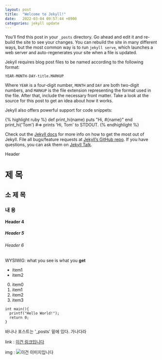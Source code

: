 ```yaml
---
layout: post
title:  "Welcome to Jekyll!"
date:   2022-03-04 09:57:44 +0900
categories: jekyll update
---
```

You’ll find this post in your `_posts` directory. Go ahead and edit it and re-build the site to see your changes. You can rebuild the site in many different ways, but the most common way is to run `jekyll serve`, which launches a web server and auto-regenerates your site when a file is updated.

Jekyll requires blog post files to be named according to the following format:

`YEAR-MONTH-DAY-title.MARKUP`

Where `YEAR` is a four-digit number, `MONTH` and `DAY` are both two-digit numbers, and `MARKUP` is the file extension representing the format used in the file. After that, include the necessary front matter. Take a look at the source for this post to get an idea about how it works.

Jekyll also offers powerful support for code snippets:

{% highlight ruby %}
def print_hi(name)
  puts "Hi, #{name}"
end
print_hi('Tom')
#=> prints 'Hi, Tom' to STDOUT.
{% endhighlight %}

Check out the [Jekyll docs][jekyll-docs] for more info on how to get the most out of Jekyll. File all bugs/feature requests at [Jekyll’s GitHub repo][jekyll-gh]. If you have questions, you can ask them on [Jekyll Talk][jekyll-talk].

[jekyll-docs]: https://jekyllrb.com/docs/home
[jekyll-gh]:   https://github.com/jekyll/jekyll
[jekyll-talk]: https://talk.jekyllrb.com/

Header

# 제 목
## 소 제 목
### 내 용
#### Header 4
##### Header 5
###### Header 6

WYSIWIG: what you see is what you **get**

* item1 
* item2

0. item0
1. item1
2. item2
3. item3

```
int main(){
  printf("Hello World!");
  return 0;
}
```   

바나나 포스트는 '_posts' 밑에 있다. 가나다라

link : [이건 링크입니다](https://www.naver.com)

img : ![이건 이미지입니다](https://w.namu.la/s/ad82490f925219c809bc9122a312ed9642a405442e777fbf26403afc1e0edd0c7eae47db5f5ebdabc1c198b5ff19d2383e5472eefb3048c0dd341d833b1d90486e7278cdbe36ce33d9301af51c8eebc71416a8886165be79872267db8482d41f141eb06d78bee7d84b0ff6e79e5389a5)
